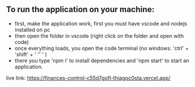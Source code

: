 ## To run the application on your machine:

- first, make the application work, first you must have vscode and nodejs installed on pc
- then open the folder in vscode (right click on the folder and open with code)
- once everything loads, you open the code terminal (no windows: 'ctrl' + 'shift' + ' '' ' )
- there you type 'npm i' to install dependencies and 'npm start' to start an application.

live link: https://finances-control-c55d7gofl-thiagoc0sta.vercel.app/
